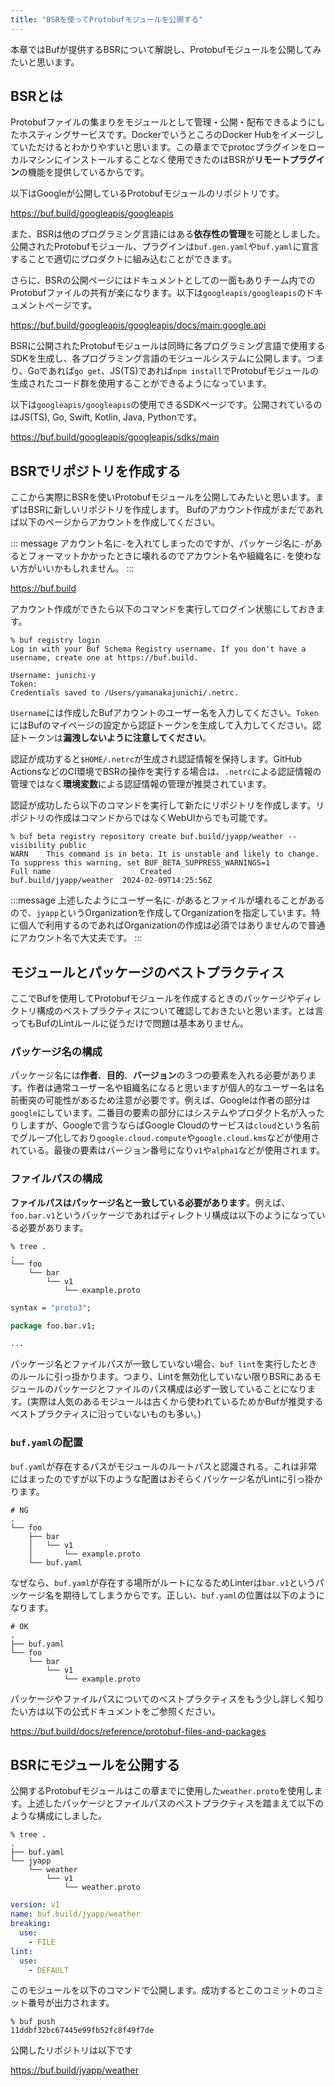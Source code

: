 ```yaml
---
title: "BSRを使ってProtobufモジュールを公開する"
---
```


本章ではBufが提供するBSRについて解説し、Protobufモジュールを公開してみたいと思います。

## BSRとは

Protobufファイルの集まりをモジュールとして管理・公開・配布できるようにしたホスティングサービスです。DockerでいうところのDocker Hubをイメージしていただけるとわかりやすいと思います。この章まででprotocプラグインをローカルマシンにインストールすることなく使用できたのはBSRが**リモートプラグイン**の機能を提供しているからです。

以下はGoogleが公開しているProtobufモジュールのリポジトリです。

https://buf.build/googleapis/googleapis

また、BSRは他のプログラミング言語にはある**依存性の管理**を可能としました。公開されたProtobufモジュール、プラグインは```buf.gen.yaml```や```buf.yaml```に宣言することで適切にプロダクトに組み込むことができます。

さらに、BSRの公開ページにはドキュメントとしての一面もありチーム内でのProtobufファイルの共有が楽になります。以下は```googleapis/googleapis```のドキュメントページです。

https://buf.build/googleapis/googleapis/docs/main:google.api

BSRに公開されたProtobufモジュールは同時に各プログラミング言語で使用するSDKを生成し、各プログラミング言語のモジュールシステムに公開します。つまり、Goであれば```go get```、JS(TS)であれば```npm install```でProtobufモジュールの生成されたコード群を使用することができるようになっています。

以下は```googleapis/googleapis```の使用できるSDKページです。公開されているのはJS(TS), Go, Swift, Kotlin, Java, Pythonです。

https://buf.build/googleapis/googleapis/sdks/main

## BSRでリポジトリを作成する

ここから実際にBSRを使いProtobufモジュールを公開してみたいと思います。まずはBSRに新しいリポジトリを作成します。
Bufのアカウント作成がまだであれば以下のページからアカウントを作成してください。

::: message
アカウント名に```-```を入れてしまったのですが、パッケージ名に```-```があるとフォーマットかかったときに壊れるのでアカウント名や組織名に```-```を使わない方がいいかもしれません。
:::

https://buf.build

アカウント作成ができたら以下のコマンドを実行してログイン状態にしておきます。

```
% buf registry login
Log in with your Buf Schema Registry username. If you don't have a username, create one at https://buf.build.

Username: junichi-y
Token: 
Credentials saved to /Users/yamanakajunichi/.netrc.
```

```Username```には作成したBufアカウントのユーザー名を入力してください。```Token```にはBufのマイページの設定から認証トークンを生成して入力してください。認証トークンは**漏洩しないように注意してください**。

認証が成功すると```$HOME/.netrc```が生成され認証情報を保持します。GitHub ActionsなどのCI環境でBSRの操作を実行する場合は、```.netrc```による認証情報の管理ではなく**環境変数**による認証情報の管理が推奨されています。

認証が成功したら以下のコマンドを実行して新たにリポジトリを作成します。リポジトリの作成はコマンドからではなくWebUIからでも可能です。

```
% buf beta registry repository create buf.build/jyapp/weather --visibility public
WARN	This command is in beta. It is unstable and likely to change. To suppress this warning, set BUF_BETA_SUPPRESS_WARNINGS=1
Full name                    Created
buf.build/jyapp/weather  2024-02-09T14:25:56Z
```

:::message
上述したようにユーザー名に```-```があるとファイルが壊れることがあるので、```jyapp```というOrganizationを作成してOrganizationを指定しています。特に個人で利用するのであればOrganizationの作成は必須ではありませんので普通にアカウント名で大丈夫です。
:::

## モジュールとパッケージのベストプラクティス

ここでBufを使用してProtobufモジュールを作成するときのパッケージやディレクトリ構成のベストプラクティスについて確認しておきたいと思います。とは言ってもBufのLintルールに従うだけで問題は基本ありません。

### パッケージ名の構成

パッケージ名には**作者**、**目的**、**バージョン**の３つの要素を入れる必要があります。作者は通常ユーザー名や組織名になると思いますが個人的なユーザー名は名前衝突の可能性があるため注意が必要です。例えば、Googleは作者の部分は```google```にしています。二番目の要素の部分にはシステムやプロダクト名が入ったりしますが、Googleで言うならばGoogle Cloudのサービスは```cloud```という名前でグループ化しており```google.cloud.compute```や```google.cloud.kms```などが使用されている。最後の要素はバージョン番号になり```v1```や```alpha1```などが使用されます。

### ファイルパスの構成

**ファイルパスはパッケージ名と一致している必要があります**。例えば、```foo.bar.v1```というパッケージであればディレクトリ構成は以下のようになっている必要があります。

```
% tree .
.
└── foo
    └── bar
        └── v1
            └── example.proto
```

```protobuf:foo/bar/v1/example.proto
syntax = "proto3";

package foo.bar.v1;

...
```

パッケージ名とファイルパスが一致していない場合、```buf lint```を実行したときのルールに引っ掛かります。つまり、Lintを無効化していない限りBSRにあるモジュールのパッケージとファイルのパス構成は必ず一致していることになります。(実際は人気のあるモジュールは古くから使われているためかBufが推奨するベストプラクティスに沿っていないものも多い。)

### ```buf.yaml```の配置

```buf.yaml```が存在するパスがモジュールのルートパスと認識される。これは非常にはまったのですが以下のような配置はおそらくパッケージ名がLintに引っ掛かります。

```
# NG
.
└── foo
    ├── bar
    │   └── v1
    │       └── example.proto
    └── buf.yaml
```

なぜなら、```buf.yaml```が存在する場所がルートになるためLinterは```bar.v1```というパッケージ名を期待してしまうからです。正しい、```buf.yaml```の位置は以下のようになります。

```
# OK
.
├── buf.yaml
└── foo
    └── bar
        └── v1
            └── example.proto
```

パッケージやファイルパスについてのベストプラクティスをもう少し詳しく知りたい方は以下の公式ドキュメントをご参照ください。

https://buf.build/docs/reference/protobuf-files-and-packages

## BSRにモジュールを公開する

公開するProtobufモジュールはこの章までに使用した```weather.proto```を使用します。上述したパッケージとファイルパスのベストプラクティスを踏まえて以下のような構成にしました。

```
% tree .
.
├── buf.yaml
└── jyapp
    └── weather
        └── v1
            └── weather.proto
```

```yaml:buf.yaml
version: v1
name: buf.build/jyapp/weather
breaking:
  use:
    - FILE
lint:
  use:
    - DEFAULT
```

このモジュールを以下のコマンドで公開します。成功するとこのコミットのコミット番号が出力されます。

```
% buf push
11ddbf32bc67445e99fb52fc8f49f7de
```

公開したリポジトリは以下です

https://buf.build/jyapp/weather